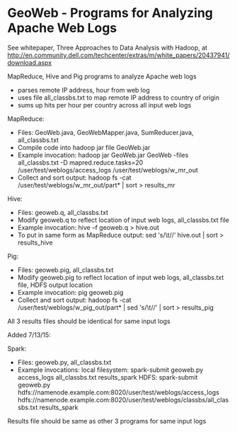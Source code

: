 GeoWeb - Programs for Analyzing Apache Web Logs
===============================================

See whitepaper, Three Approaches to Data Analysis with Hadoop, at http://en.community.dell.com/techcenter/extras/m/white_papers/20437941/download.aspx

MapReduce, Hive and Pig programs to analyze Apache web logs
- parses remote IP address, hour from web log
- uses file all_classbs.txt to map remote IP address to country of origin
- sums up hits per hour per country across all input web logs

MapReduce:
- Files: GeoWeb.java, GeoWebMapper.java, SumReducer.java, all_classbs.txt
- Compile code into hadoop jar file GeoWeb.jar
- Example invocation:
hadoop jar GeoWeb.jar GeoWeb -files all_classbs.txt -D  mapred.reduce.tasks=20 /user/test/weblogs/access_logs /user/test/weblogs/w_mr_out
- Collect and sort output:
hadoop fs -cat /user/test/weblogs/w_mr_out/part* | sort > results_mr

Hive:
- Files: geoweb.q, all_classbs.txt
- Modify geoweb.q to reflect location of input web logs, all_classbs.txt file
- Example invocation:
hive –f geoweb.q > hive.out
- To put in same form as MapReduce output:
sed 's/\t//' hive.out | sort > results_hive

Pig:
- Files: geoweb.pig, all_classbs.txt
- Modify geoweb.pig to reflect location of input web logs, all_classbs.txt file, HDFS output location
- Example invocation:
pig geoweb.pig
- Collect and sort output:
hadoop fs -cat /user/test/weblogs/w_pig_out/part* | sed 's/\t//' | sort > results_pig


All 3 results files should be identical for same input logs

Added 7/13/15:

Spark:
- Files: geoweb.py, all_classbs.txt
- Example invocations:
local filesystem:
spark-submit geoweb.py access_logs all_classbs.txt results_spark
HDFS:
spark-submit geoweb.py hdfs://namenode.example.com:8020/user/test/weblogs/access_logs hdfs://namenode.example.com:8020/user/test/weblogs/classbs/all_classbs.txt results_spark

Results file should be same as other 3 programs for same input logs
